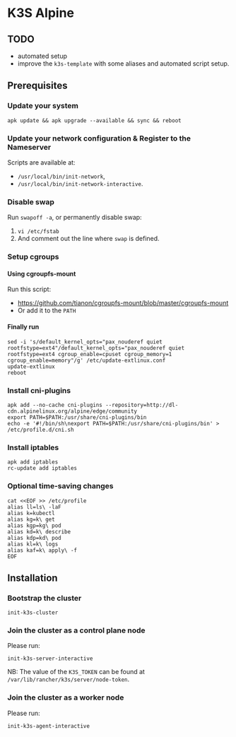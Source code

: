 # K3S Alpine

## TODO
- automated setup
- improve the `k3s-template` with some aliases and automated script setup.

## Prerequisites

### Update your system
```shell
apk update && apk upgrade --available && sync && reboot
```

### Update your network configuration & Register to the Nameserver

Scripts are available at: 
- `/usr/local/bin/init-network`, 
- `/usr/local/bin/init-network-interactive`.


### Disable swap

Run `swapoff -a`, or permanently disable swap:
1. `vi /etc/fstab`
2. And comment out the line where `swap` is defined.

### Setup cgroups

#### Using cgroupfs-mount

Run this script:
- https://github.com/tianon/cgroupfs-mount/blob/master/cgroupfs-mount
- Or add it to the `PATH`

#### Finally run

```shell
sed -i 's/default_kernel_opts="pax_nouderef quiet rootfstype=ext4"/default_kernel_opts="pax_nouderef quiet rootfstype=ext4 cgroup_enable=cpuset cgroup_memory=1 cgroup_enable=memory"/g' /etc/update-extlinux.conf
update-extlinux
reboot
```

### Install cni-plugins
```shell
apk add --no-cache cni-plugins --repository=http://dl-cdn.alpinelinux.org/alpine/edge/community
export PATH=$PATH:/usr/share/cni-plugins/bin
echo -e '#!/bin/sh\nexport PATH=$PATH:/usr/share/cni-plugins/bin' > /etc/profile.d/cni.sh
```

### Install iptables
```shell
apk add iptables
rc-update add iptables 
```

### Optional time-saving changes

```shell
cat <<EOF >> /etc/profile
alias ll=ls\ -laF
alias k=kubectl
alias kg=k\ get
alias kgp=kg\ pod
alias kd=k\ describe
alias kdp=kd\ pod
alias kl=k\ logs
alias kaf=k\ apply\ -f
EOF
```

## Installation

### Bootstrap the cluster

```shell
init-k3s-cluster
```

### Join the cluster as a control plane node

Please run:
```shell
init-k3s-server-interactive
```

NB: The value of the `K3S_TOKEN` can be found at `/var/lib/rancher/k3s/server/node-token`.

### Join the cluster as a worker node

Please run:
```shell
init-k3s-agent-interactive
```
